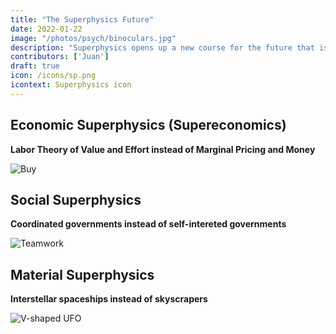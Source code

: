 ```yaml
---
title: "The Superphysics Future"
date: 2022-01-22
image: "/photos/psych/binoculars.jpg"
description: "Superphysics opens up a new course for the future that is impossible with the current science"
contributors: ['Juan']
draft: true
icon: /icons/sp.png
icontext: Superphysics icon
---
```



## Economic Superphysics (Supereconomics)

**Labor Theory of Value and Effort instead of Marginal Pricing and Money**

![Buy](/photos/buy.jpg)


## Social Superphysics

**Coordinated governments instead of self-intereted governments**

![Teamwork](/photos/team.jpg)


## Material Superphysics

**Interstellar spaceships instead of skyscrapers**

![V-shaped UFO](/photos/physics/phoenix.jpg)

